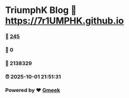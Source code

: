 # TriumphK Blog :link: https://7r1UMPHK.github.io 
### :page_facing_up: [245](https://7r1UMPHK.github.io/tag.html) 
### :speech_balloon: 0 
### :hibiscus: 2138329 
### :alarm_clock: 2025-10-01 21:51:31 
### Powered by :heart: [Gmeek](https://github.com/Meekdai/Gmeek)
